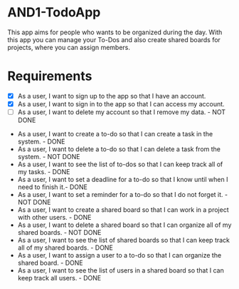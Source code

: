 # AND1-TodoApp

This app aims for people who wants to be organized during the day.
With this app you can manage your To-Dos and also create shared boards for projects, where you can assign members.

# Requirements
 - [x] As a user, I want to sign up to the app so that I have an account.
 - [x] As a user, I want to sign in to the app so that I can access my account.
 - [ ] As a user, I want to delete my account so that I remove my data. - NOT DONE
 - As a user, I want to create a to-do so that I can create a task in the system. - DONE
 - As a user, I want to delete a to-do so that I can delete a task from the system. - NOT DONE
 - As a user, I want to see the list of to-dos so that I can keep track all of my tasks. - DONE
 - As a user, I want to set a deadline for a to-do so that I know until when I need to finish it.- DONE
 - As a user, I want to set a reminder for a to-do so that I do not forget it. - NOT DONE
 - As a user, I want to create a shared board so that I can work in a project with other users. - DONE
 - As a user, I want to delete a shared board so that I can organize all of my shared boards. - NOT DONE
 - As a user, I want to see the list of shared boards so that I can keep track all of my shared boards. - DONE
 - As a user, I want to assign a user to a to-do so that I can organize the shared board. - DONE
 - As a user, I want to see the list of users in a shared board so that I can keep track all users. - DONE
